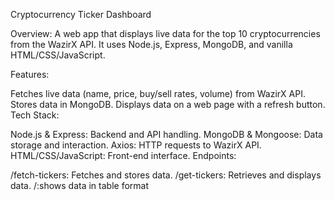 Cryptocurrency Ticker Dashboard

Overview: A web app that displays live data for the top 10 cryptocurrencies from the WazirX API. It uses Node.js, Express, MongoDB, and vanilla HTML/CSS/JavaScript.

Features:

Fetches live data (name, price, buy/sell rates, volume) from WazirX API.
Stores data in MongoDB.
Displays data on a web page with a refresh button.
Tech Stack:

Node.js & Express: Backend and API handling.
MongoDB & Mongoose: Data storage and interaction.
Axios: HTTP requests to WazirX API.
HTML/CSS/JavaScript: Front-end interface.
Endpoints:

/fetch-tickers: Fetches and stores data.
/get-tickers: Retrieves and displays data.
/:shows data in table format
